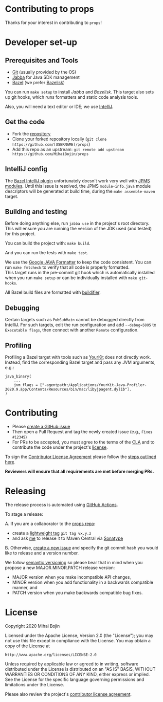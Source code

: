 # Contributing to props

Thanks for your interest in contributing to `props`! 


# Developer set-up


## Prerequisites and Tools 

- [Git](https://git-scm.com/) (usually provided by the OS)
- [Jabba](https://github.com/shyiko/jabba) for Java SDK management
- [Bazel](https://bazel.build/) (we prefer [Bazelisk](https://github.com/bazelbuild/bazelisk))

You can run `make setup` to install *Jabba* and *Bazelisk*.  This target also sets up git hooks,
which runs formatters and static code analysis tools.

Also, you will need a text editor or IDE; we use [IntelliJ](https://www.jetbrains.com/idea/).


## Get the code

- Fork the [repository](https://github.com/MihaiBojin/props)
- Clone your forked repository locally (`git clone https://github.com/[USERNAME]/props`)
- Add this repo as an upstream: `git remote add upstream https://github.com/MihaiBojin/props`


## IntelliJ config

The [Bazel IntelliJ plugin](https://ij.bazel.build) unfortunately doesn't work very well with
[JPMS modules](https://github.com/bazelbuild/intellij/issues/1992).
Until this issue is resolved, the JPMS `module-info.java` module descriptors will be generated
at build time, during the `make assemble-maven` target.


## Building and testing

Before doing anything else, run `jabba use` in the project's root directory.
This will ensure you are running the version of the JDK used (and tested) for this project.

You can build the project with: `make build`.

And you can run the tests with `make test`.

We use the [Google JAVA Formatter](https://github.com/google/google-java-format) to keep the code 
consistent.  You can run `make fmtcheck` to verify that all code is properly formatted.  
This target runs in the pre-commit git hook which is automatically installed when you run 
`make setup` or can be individually installed with `make git-hooks`. 

All Bazel build files are formatted with [buildifier](https://github.com/bazelbuild/buildtools/buildifier).


## Debugging

Certain targets such as `PubSubMain` cannot be debugged directly from IntelliJ.
For such targets, edit the run configuration and add `--debug=5005` to `Executable flags`, then
connect with another `Remote` configuration.

## Profiling

Profiling a Bazel target with tools such as [YourKit](https://www.yourkit.com/) does not directly 
work. Instead, find the corresponding Bazel target and pass any JVM arguments, e.g.:
```
java_binary(
    ...
    jvm_flags = ["-agentpath:/Applications/YourKit-Java-Profiler-2020.9.app/Contents/Resources/bin/mac/libyjpagent.dylib"],
)
```


# Contributing

- Please [create a GitHub issue](https://github.com/MihaiBojin/props/issues/new)
- Then open a Pull Request and tag the newly created issue (e.g., `Fixes #12345`)
- For PRs to be accepted, you must agree to the terms of the [CLA](CLA.md) and to 
  contribute the code under the project's [license](./LICENSE).

To sign the [Contributor License Agreement](./CLA.md) please follow the 
[steps outlined here](./contributors/README.md). 

**Reviewers will ensure that all requirements are met before merging PRs.**


# Releasing

The release process is automated using [GitHub Actions](/.github/workflows/deploy-maven-central.yml).

To stage a release:

A. If you are a collaborator to the [props repo](https://github.com/MihaiBojin/props/):
- create a [lightweight tag](https://git-scm.com/book/en/v2/Git-Basics-Tagging#_lightweight_tags)
  `git tag vx.y.z`
- and ask [me](https://github.com/MihaiBojin) to release it to Maven Central 
  via [Sonatype](https://oss.sonatype.org/#stagingRepositories)

B. Otherwise, [create a new issue](https://github.com/MihaiBojin/props/issues/new) and specify the
git commit hash you would like to release and a version number.

We follow [semantic versioning](https://semver.org/) so please bear that in mind when you propose
a new MAJOR.MINOR.PATCH release version:
- MAJOR version when you make incompatible API changes,
- MINOR version when you add functionality in a backwards compatible manner, and
- PATCH version when you make backwards compatible bug fixes.


# License

Copyright 2020 Mihai Bojin

Licensed under the Apache License, Version 2.0 (the "License");
you may not use this file except in compliance with the License.
You may obtain a copy of the License at

    http://www.apache.org/licenses/LICENSE-2.0

Unless required by applicable law or agreed to in writing, software
distributed under the License is distributed on an "AS IS" BASIS,
WITHOUT WARRANTIES OR CONDITIONS OF ANY KIND, either express or implied.
See the License for the specific language governing permissions and
limitations under the License.

Please also review the project's [contributor license agreement](CLA.md).
